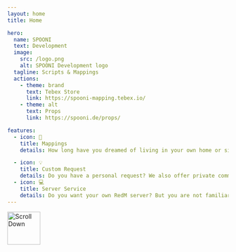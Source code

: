 ```yaml
---
layout: home
title: Home

hero:
  name: SPOONI
  text: Development
  image:
    src: /logo.png
    alt: SPOONI Development logo
  tagline: Scripts & Mappings
  actions:
    - theme: brand
      text: Tebex Store
      link: https://spooni-mapping.tebex.io/
    - theme: alt
      text: Props
      link: https://spooni.de/props/

features:
  - icon: 🗿
    title: Mappings
    details: How long have you dreamed of living in your own home or simply benefiting from the city's most important properties? With great attention to detail and authenticity, we offer excellent mappings. Our goal is to give you a new perspective on your favorite places and integrate them seamlessly into your roleplay.

  - icon: 💡
    title: Custom Request
    details: Do you have a personal request? We also offer private commissions. Whether it's a script, mapping or placeable props - anything is possible. With specific ideas from you and our understanding of authenticity and good role-playing, we can help you fulfill your wish and put a smile on your face.
  - icon: 💻
    title: Server Service 
    details: Do you want your own RedM server? But you are not familiar with the technology or have problems setting it up? No problem! Get in touch with us on our Discord. Our expert developers can help you with everything from advice to setting up and troubleshooting your server.
---
```


<div class="center-arrow">
  <a href="#sponsors" style="text-decoration: none;">
    <img src="/arrow.png" alt="Scroll Down" style="width: 75px; height: 75px;" />
  </a>
</div>

<script setup>
import {
  VPTeamPage,
  VPTeamPageTitle,
  VPTeamMembers,
  VPTeamPageSection
} from 'vitepress/theme'

const sponsors = [
    {
      avatar: 'https://cdn.discordapp.com/icons/1080957020796096664/27692dfcbf10cf409412f4c213eda4cf.webp?size=128',
      name: 'n-core',
      title: 'RDR2 Roleplay Server',
      links: [
          { icon: 'discord', link: 'https://discord.gg/3Kbjdu5cFZ' },
      ]
    },
    {
      avatar: 'https://cdn.discordapp.com/icons/1153427642297614398/a_deec25fe81c88ac8d5cd8e58539da396.webp?size=128',
      name: 'American Dreams',
      title: 'RDR2 Roleplay Server',
      links: [
          { icon: 'discord', link: 'https://discord.gg/eck4zVn3Zm' },
      ]
    },
    {
      avatar: 'https://cdn.discordapp.com/icons/1262666167089369119/705dbb0c48c53ddd8c824649b6d0a662.webp?size=128',
      name: 'Babylon 1819',
      title: 'RDR2 Roleplay Server',
      links: [
          { icon: 'discord', link: 'https://discord.gg/UKDZ5euhd5' },
      ]
    },
    {
      avatar: 'https://cdn.discordapp.com/icons/1052829950119530547/73dbc607b1932d82bb654668938ff6cd.webp?size=128',
      name: 'Last Hope RP',
      title: 'RDR2 Roleplay Server',
      links: [
          { icon: 'discord', link: 'https://discord.gg/7n3wf96RpZ' },
      ]
    },
    {
      avatar: 'https://cdn.discordapp.com/icons/1143862512937336933/99dec736bccbd1b0902d8f613eec5075.webp?size=128',
      name: 'Golden Plains',
      title: 'RDR2 Roleplay Server',
      links: [
          { icon: 'discord', link: 'https://discord.gg/MFnB9BDcYP' },
      ]
    },
    {
      avatar: 'https://cdn.discordapp.com/icons/1251628443104448714/ec83d24a2a9c877580bb8aba3aa68a46.webp?size=128',
      name: 'WILD CREEK RP',
      title: 'RDR2 Roleplay Server',
      links: [
          { icon: 'discord', link: 'https://discord.gg/nyvjmTruJS' },
      ]
    },
    {
      avatar: 'https://cdn.discordapp.com/icons/1225905970035822734/3ac67d6e5c9511f452016648ee37f136.webp?size=128',
      name: 'Bluestone Falls',
      title: 'RDR2 Roleplay Server',
      links: [
          { icon: 'discord', link: 'https://discord.gg/6j83qWXEXm' },
      ]
    },
    {
        avatar: 'https://cdn.discordapp.com/icons/939204524466393149/dafafab983a9061e4bc87a1dd263e188.webp?size=128',
        name: 'Misty Mountain',
        title: 'RDR2 Roleplay Server',
        links: [
            { icon: 'discord', link: 'https://discord.gg/8Azu5NGUGn' },
        ]
    },
]
</script>

<VPTeamPage id="sponsors">
  <VPTeamPageTitle>
    <template #title>Sponsored projects</template>
  </VPTeamPageTitle>
  <VPTeamMembers size="small" :members="sponsors" />
</VPTeamPage>